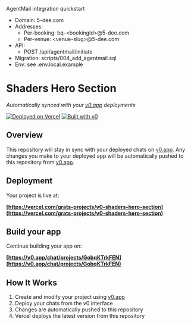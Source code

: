 AgentMail integration quickstart

- Domain: 5-dee.com
- Addresses:
  - Per-booking: bq-&lt;bookingId&gt;@5-dee.com
  - Per-venue: &lt;venue-slug&gt;@5-dee.com
- API:
  - POST /api/agentmail/initiate
- Migration: scripts/004_add_agentmail.sql
- Env: see .env.local.example


# Shaders Hero Section

*Automatically synced with your [v0.app](https://v0.app) deployments*

[![Deployed on Vercel](https://img.shields.io/badge/Deployed%20on-Vercel-black?style=for-the-badge&logo=vercel)](https://vercel.com/grats-projects/v0-shaders-hero-section)
[![Built with v0](https://img.shields.io/badge/Built%20with-v0.app-black?style=for-the-badge)](https://v0.app/chat/projects/GobqKTrkFEN)

## Overview

This repository will stay in sync with your deployed chats on [v0.app](https://v0.app).
Any changes you make to your deployed app will be automatically pushed to this repository from [v0.app](https://v0.app).

## Deployment

Your project is live at:

**[https://vercel.com/grats-projects/v0-shaders-hero-section](https://vercel.com/grats-projects/v0-shaders-hero-section)**

## Build your app

Continue building your app on:

**[https://v0.app/chat/projects/GobqKTrkFEN](https://v0.app/chat/projects/GobqKTrkFEN)**

## How It Works

1. Create and modify your project using [v0.app](https://v0.app)
2. Deploy your chats from the v0 interface
3. Changes are automatically pushed to this repository
4. Vercel deploys the latest version from this repository
